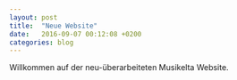 ```yaml
---
layout: post
title:  "Neue Website"
date:   2016-09-07 00:12:08 +0200
categories: blog
---
```

Willkommen auf der neu-überarbeiteten Musikelta Website.
